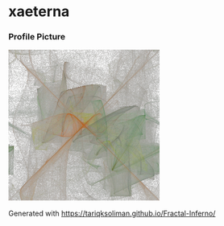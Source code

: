 # xaeterna

### Profile Picture

![](./xaeterna.png)

Generated with https://tariqksoliman.github.io/Fractal-Inferno/
